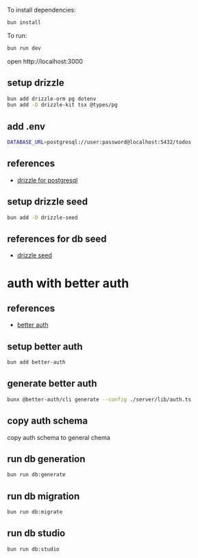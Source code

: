 To install dependencies:
```sh
bun install
```

To run:
```sh
bun run dev
```

open http://localhost:3000

## setup drizzle
```sh
bun add drizzle-orm pg dotenv
bun add -D drizzle-kit tsx @types/pg
```

## add .env
```sh
DATABASE_URL=postgresql://user:password@localhost:5432/todos
```

## references
- [drizzle for postgresql](https://orm.drizzle.team/docs/get-started/postgresql-new)

## setup drizzle seed
```sh
bun add -D drizzle-seed
```

## references for db seed
- [drizzle seed](https://orm.drizzle.team/docs/seed-overview#installation)

# auth with better auth
## references
- [better auth](https://www.better-auth.com/docs/installation)

## setup better auth
```sh
bun add better-auth
```
## generate better auth
```sh
bunx @better-auth/cli generate --config ./server/lib/auth.ts
```

## copy auth schema
copy auth schema to general chema

## run db generation
```sh
bun run db:generate
```
## run db migration
```sh
bun run db:migrate
```
## run db studio
```sh
bun run db:studio
``` 

